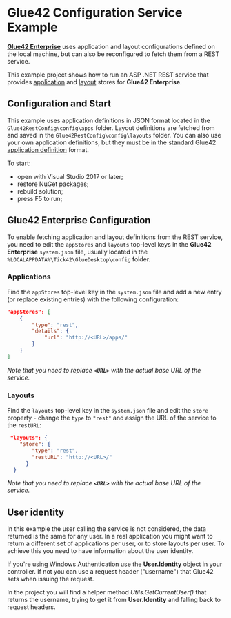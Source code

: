 # Glue42 Configuration Service Example

[**Glue42 Enterprise**](https://glue42.com/desktop-enterprise/) uses application and layout configurations defined on the local machine, but can also be reconfigured to fetch them from a REST service.

This example project shows how to run an ASP .NET REST service that provides [application](https://docs.glue42.com/glue42-concepts/application-management/overview/index.html#application_stores-rest_service_app_stores) and [layout](https://docs.glue42.com/glue42-concepts/windows/layouts/overview/index.html#layout_stores-rest_service_layout_store) stores for **Glue42 Enterprise**.


## Configuration and Start

This example uses application definitions in JSON format located in the `Glue42RestConfig\config\apps` folder. Layout definitions are fetched from and saved in the `Glue42RestConfig\config\layouts` folder. You can also use your own application definitions, but they must be in the standard Glue42 [application definition](https://docs.glue42.com/developers/configuration/application/index.html) format.

To start:
- open with Visual Studio 2017 or later;
- restore NuGet packages;
- rebuild solution;
- press F5 to run;

## Glue42 Enterprise Configuration

To enable fetching application and layout definitions from the REST service, you need to edit the `appStores` and `layouts` top-level keys in the **Glue42 Enterprise** `system.json` file, usually located in the `%LOCALAPPDATA%\Tick42\GlueDesktop\config` folder.

### Applications

Find the `appStores` top-level key in the `system.json` file and add a new entry (or replace existing entries) with the following configuration:

```json
"appStores": [
    {
        "type": "rest",
        "details": {
            "url": "http://<URL>/apps/"           
        }
    }
]
``` 
*Note that you need to replace **`<URL>`** with the actual base URL of the service.* 

### Layouts

Find the `layouts` top-level key in the `system.json` file and edit the `store` property - change the `type` to `"rest"` and assign the URL of the service to the `restURL`:

```json
 "layouts": {
    "store": {
        "type": "rest",
        "restURL": "http://<URL>/"
      }
  } 

```
*Note that you need to replace **`<URL>`** with the actual base URL of the service.*

## User identity
In this example the user calling the service is not considered, the data returned is the same for any user. In a real application you might want to return a different set of applications per user, or to store layouts per user.
To achieve this you need to have information about the user identity.
 
If you're using Windows Authentication use the **User.Identity** object in your controller.
If not you can use a request header ("username") that Glue42 sets when issuing the request.
 
In the project you will find a helper method *Utils.GetCurrentUser()* that returns the username, trying to get it from **User.Identity** and falling back to request headers.

